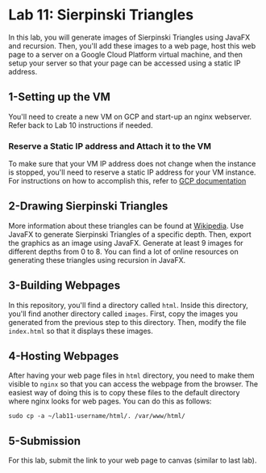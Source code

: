 # Lab 11: Sierpinski Triangles

In this lab, you will generate images of Sierpinski Triangles using JavaFX and recursion. Then, you'll add these images to a web page, host this web page to a server on a Google Cloud Platform virtual machine, and then setup your server so that your page can be accessed using a static IP address.

## 1-Setting up the VM
You'll need to create a new VM on GCP and start-up an nginx webserver. Refer back to Lab 10 instructions if needed.

### Reserve a Static IP address and Attach it to the VM
To make sure that your VM IP address does not change when the instance is stopped, you'll need to reserve a static IP address for your VM instance. 
For instructions on how to accomplish this, refer to [GCP documentation](https://cloud.google.com/compute/docs/ip-addresses/reserve-static-external-ip-address)

## 2-Drawing Sierpinski Triangles

More information about these triangles can be found at [Wikipedia](https://en.wikipedia.org/wiki/Sierpi%C5%84ski_triangle). Use JavaFX to generate Sierpinski Triangles of a specific depth. Then, export the graphics as an image using JavaFX. Generate at least 9 images for different depths from 0 to 8. You can find a lot of online resources on generating these triangles using recursion in JavaFX.

## 3-Building Webpages

In this repository, you'll find a directory called `html`. Inside this directory, you'll find another directory called `images`. First, copy the images you generated from the previous step to this directory. Then, modify the file `index.html` so that it displays these images.

## 4-Hosting Webpages 

After having your web page files in `html` directory, you need to make them visible to `nginx` so that you can access the webpage from the browser. The easiest way of doing this is to copy these files to the default directory where nginx looks for web pages. You can do this as follows:

```
sudo cp -a ~/lab11-username/html/. /var/www/html/
```

## 5-Submission 

For this lab, submit the link to your web page to canvas (similar to last lab). 

